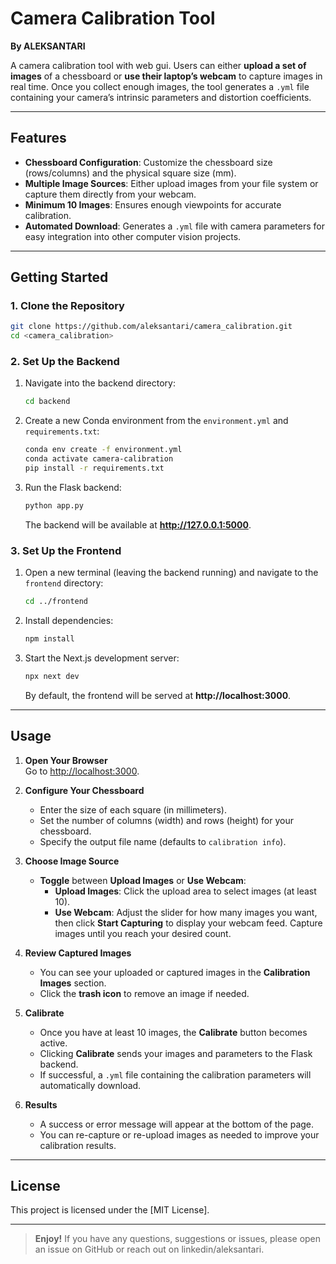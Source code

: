 # Camera Calibration Tool

**By ALEKSANTARI**

A camera calibration tool with web gui. Users can either **upload a set of images** of a chessboard or **use their laptop’s webcam** to capture images in real time. Once you collect enough images, the tool generates a `.yml` file containing your camera’s intrinsic parameters and distortion coefficients.

---

## Features

- **Chessboard Configuration**: Customize the chessboard size (rows/columns) and the physical square size (mm).  
- **Multiple Image Sources**: Either upload images from your file system or capture them directly from your webcam.  
- **Minimum 10 Images**: Ensures enough viewpoints for accurate calibration.  
- **Automated Download**: Generates a `.yml` file with camera parameters for easy integration into other computer vision projects.

---

## Getting Started

### 1. Clone the Repository

```bash
git clone https://github.com/aleksantari/camera_calibration.git
cd <camera_calibration>
```

### 2. Set Up the Backend

1. Navigate into the backend directory:
   ```bash
   cd backend
   ```
2. Create a new Conda environment from the `environment.yml` and `requirements.txt`:
   ```bash
   conda env create -f environment.yml
   conda activate camera-calibration
   pip install -r requirements.txt
   ```
3. Run the Flask backend:
   ```bash
   python app.py
   ```
   The backend will be available at **http://127.0.0.1:5000**.

### 3. Set Up the Frontend

1. Open a new terminal (leaving the backend running) and navigate to the `frontend` directory:
   ```bash
   cd ../frontend
   ```
2. Install dependencies:
   ```bash
   npm install
   ```
3. Start the Next.js development server:
   ```bash
   npx next dev
   ```
   By default, the frontend will be served at **http://localhost:3000**.

---

## Usage

1. **Open Your Browser**  
   Go to [http://localhost:3000](http://localhost:3000).

2. **Configure Your Chessboard**  
   - Enter the size of each square (in millimeters).  
   - Set the number of columns (width) and rows (height) for your chessboard.  
   - Specify the output file name (defaults to `calibration info`).

3. **Choose Image Source**  
   - **Toggle** between **Upload Images** or **Use Webcam**:
     - **Upload Images**: Click the upload area to select images (at least 10).  
     - **Use Webcam**: Adjust the slider for how many images you want, then click **Start Capturing** to display your webcam feed. Capture images until you reach your desired count.

4. **Review Captured Images**  
   - You can see your uploaded or captured images in the **Calibration Images** section.  
   - Click the **trash icon** to remove an image if needed.

5. **Calibrate**  
   - Once you have at least 10 images, the **Calibrate** button becomes active.  
   - Clicking **Calibrate** sends your images and parameters to the Flask backend.  
   - If successful, a `.yml` file containing the calibration parameters will automatically download.

6. **Results**  
   - A success or error message will appear at the bottom of the page.  
   - You can re-capture or re-upload images as needed to improve your calibration results.

---

## License

This project is licensed under the [MIT License].

---

> **Enjoy!** If you have any questions, suggestions or issues, please open an issue on GitHub or reach out on linkedin/aleksantari.


